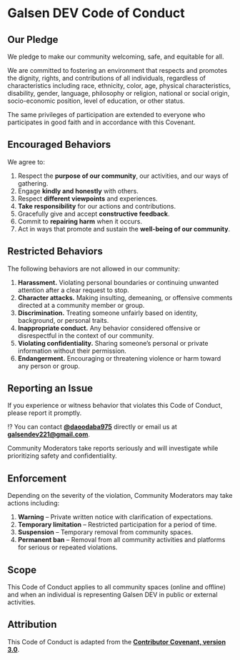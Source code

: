 # Galsen DEV Code of Conduct

## Our Pledge

We pledge to make our community welcoming, safe, and equitable for all.

We are committed to fostering an environment that respects and promotes the dignity, rights, and contributions of all individuals, regardless of characteristics including race, ethnicity, color, age, physical characteristics, disability, gender, language, philosophy or religion, national or social origin, socio-economic position, level of education, or other status.

The same privileges of participation are extended to everyone who participates in good faith and in accordance with this Covenant.

## Encouraged Behaviors

We agree to:

1. Respect the **purpose of our community**, our activities, and our ways of gathering.
2. Engage **kindly and honestly** with others.
3. Respect **different viewpoints** and experiences.
4. **Take responsibility** for our actions and contributions.
5. Gracefully give and accept **constructive feedback**.
6. Commit to **repairing harm** when it occurs.
7. Act in ways that promote and sustain the **well-being of our community**.

## Restricted Behaviors

The following behaviors are not allowed in our community:

1. **Harassment.** Violating personal boundaries or continuing unwanted attention after a clear request to stop.
2. **Character attacks.** Making insulting, demeaning, or offensive comments directed at a community member or group.
3. **Discrimination.** Treating someone unfairly based on identity, background, or personal traits.
4. **Inappropriate conduct.** Any behavior considered offensive or disrespectful in the context of our community.
5. **Violating confidentiality.** Sharing someone’s personal or private information without their permission.
6. **Endangerment.** Encouraging or threatening violence or harm toward any person or group.

## Reporting an Issue

If you experience or witness behavior that violates this Code of Conduct, please report it promptly.

⁉️ You can contact **[@daoodaba975](https://github.com/daoodaba975)** directly or email us at **[galsendev221@gmail.com](mailto:galsendev221@gmail.com)**.

Community Moderators take reports seriously and will investigate while prioritizing safety and confidentiality.

## Enforcement

Depending on the severity of the violation, Community Moderators may take actions including:

1. **Warning** – Private written notice with clarification of expectations.
2. **Temporary limitation** – Restricted participation for a period of time.
3. **Suspension** – Temporary removal from community spaces.
4. **Permanent ban** – Removal from all community activities and platforms for serious or repeated violations.

## Scope

This Code of Conduct applies to all community spaces (online and offline) and when an individual is representing Galsen DEV in public or external activities.

## Attribution

This Code of Conduct is adapted from the **[Contributor Covenant, version 3.0](https://www.contributor-covenant.org/version/3/0/)**.
